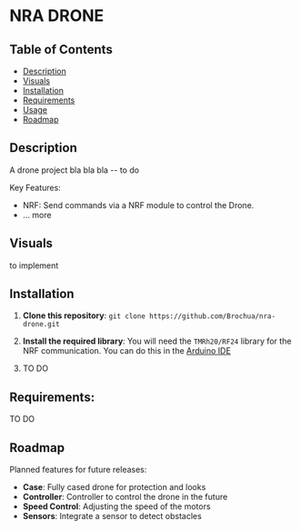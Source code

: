 # NRA DRONE

## Table of Contents
- [Description](#description)
- [Visuals](#visuals)
- [Installation](#installation)
- [Requirements](#requirements)
- [Usage](#usage)
- [Roadmap](#roadmap)

## Description
A drone project bla bla bla -- to do

Key Features:
- NRF: Send commands via a NRF module to control the Drone.
- ... more

## Visuals
to implement

## Installation
1. **Clone this repository**:
`git clone https://github.com/Brochua/nra-drone.git`

2. **Install the required library**: You will need the `TMRh20/RF24` library for the NRF communication. You can do this in the [Arduino IDE](https://github.com/arduino)

3. TO DO

## Requirements:
TO DO

## Roadmap
Planned features for future releases:
- **Case**: Fully cased drone for protection and looks
- **Controller**: Controller to control the drone in the future
- **Speed Control**: Adjusting the speed of the motors
- **Sensors**: Integrate a sensor to detect obstacles